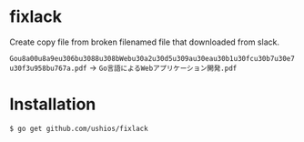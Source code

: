 fixlack
========

Create copy file from broken filenamed file that downloaded from slack.

`Gou8a00u8a9eu306bu3088u308bWebu30a2u30d5u309au30eau30b1u30fcu30b7u30e7u30f3u958bu767a.pdf` -> `Go言語によるWebアプリケーション開発.pdf`

Installation
=============

```bash
$ go get github.com/ushios/fixlack
```
